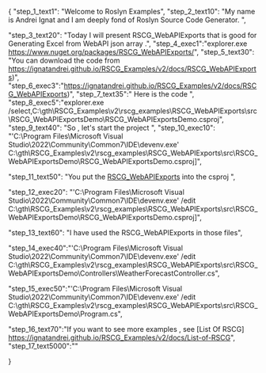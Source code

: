 {
    "step_1_text1": "Welcome to Roslyn Examples",
    "step_2_text10": "My name is Andrei Ignat and I am deeply fond of Roslyn Source Code Generator. ",

"step_3_text20": "Today I will present RSCG_WebAPIExports  that is good for Generating Excel from WebAPI json array .",
"step_4_exec1":"explorer.exe https://www.nuget.org/packages/RSCG_WebAPIExports/",
"step_5_text30": "You can download the code from https://ignatandrei.github.io/RSCG_Examples/v2/docs/RSCG_WebAPIExports)",
"step_6_exec3":"https://ignatandrei.github.io/RSCG_Examples/v2/docs/RSCG_WebAPIExports)",
"step_7_text35":" Here is the code ",
"step_8_exec5":"explorer.exe /select,C:\\gth\\RSCG_Examples\\v2\\rscg_examples\\RSCG_WebAPIExports\\src\\RSCG_WebAPIExportsDemo\\RSCG_WebAPIExportsDemo.csproj",
"step_9_text40": "So , let's start the project ",
"step_10_exec10": "'C:\\Program Files\\Microsoft Visual Studio\\2022\\Community\\Common7\\IDE\\devenv.exe' C:\\gth\\RSCG_Examples\\v2\\rscg_examples\\RSCG_WebAPIExports\\src\\RSCG_WebAPIExportsDemo\\RSCG_WebAPIExportsDemo.csproj]",

"step_11_text50": "You put the  [RSCG_WebAPIExports](https://www.nuget.org/packages/RSCG_WebAPIExports/) into the csproj ",

"step_12_exec20": "'C:\\Program Files\\Microsoft Visual Studio\\2022\\Community\\Common7\\IDE\\devenv.exe' /edit C:\\gth\\RSCG_Examples\\v2\\rscg_examples\\RSCG_WebAPIExports\\src\\RSCG_WebAPIExportsDemo\\RSCG_WebAPIExportsDemo.csproj]",

"step_13_text60": "I have used the RSCG_WebAPIExports in those files",


"step_14_exec40":"'C:\\Program Files\\Microsoft Visual Studio\\2022\\Community\\Common7\\IDE\\devenv.exe' /edit C:\\gth\\RSCG_Examples\\v2\\rscg_examples\\RSCG_WebAPIExports\\src\\RSCG_WebAPIExportsDemo\\Controllers\\WeatherForecastController.cs",

"step_15_exec50":"'C:\\Program Files\\Microsoft Visual Studio\\2022\\Community\\Common7\\IDE\\devenv.exe' /edit C:\\gth\\RSCG_Examples\\v2\\rscg_examples\\RSCG_WebAPIExports\\src\\RSCG_WebAPIExportsDemo\\Program.cs",

"step_16_text70":"If you want to see more examples , see  [List Of RSCG] https://ignatandrei.github.io/RSCG_Examples/v2/docs/List-of-RSCG",
"step_17_text5000":""

}